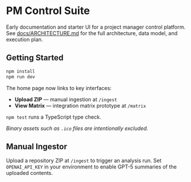 # PM Control Suite

Early documentation and starter UI for a project manager control platform. See [docs/ARCHITECTURE.md](docs/ARCHITECTURE.md) for the full architecture, data model, and execution plan.

## Getting Started

```bash
npm install
npm run dev
```

The home page now links to key interfaces:

- **Upload ZIP** &mdash; manual ingestion at `/ingest`
- **View Matrix** &mdash; integration matrix prototype at `/matrix`

`npm test` runs a TypeScript type check.

*Binary assets such as `.ico` files are intentionally excluded.*

## Manual Ingestor

Upload a repository ZIP at `/ingest` to trigger an analysis run. Set `OPENAI_API_KEY` in your environment to enable GPT-5 summaries of the uploaded contents.
